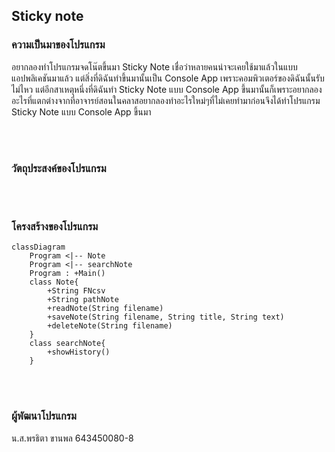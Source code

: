 ## Sticky note
### ความเป็นมาของโปรแกรม
อยากลองทำโปรแกรมจดโน๊ตขึ้นมา Sticky Note เชื่อว่าหลายคนน่าจะเคยใช้มาแล้วในแบบแอปพลิเคชันมาแล้ว แต่สิ่งที่ดิฉันทำขึ้นมานั้นเป็น Console App เพราะคอมพิวเตอร์ของดิฉันนั้นรับไม่ไหว แต่อีกสาเหตุหนึ่งที่ดิฉันทำ Sticky Note แบบ Console App ขึ้นมานั้นก็เพราะอยากลองอะไรที่แตกต่างจากที่อาจารย์สอนในคลาสอยากลองทำอะไรใหม่ๆที่ไม่เคยทำมาก่อนจึงได้ทำโปรแกรม Sticky Note แบบ Console App ขึ้นมา               

<br/><br/>
### วัตถุประสงค์ของโปรแกรม


<br/><br/>
### โครงสร้างของโปรแกรม
```mermaid
classDiagram
    Program <|-- Note
    Program <|-- searchNote
    Program : +Main()
    class Note{
        +String FNcsv
        +String pathNote
        +readNote(String filename)
        +saveNote(String filename, String title, String text)
        +deleteNote(String filename)
    }
    class searchNote{
        +showHistory()
    }
```
<br/><br/>
### ผู้พัฒนาโปรแกรม
น.ส.พรธิตา ขานพล  643450080-8                                                                                             

